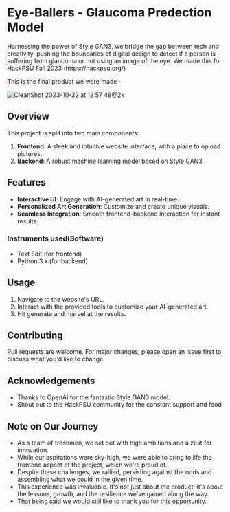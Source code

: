 # Eye-Ballers - Glaucoma Predection Model 

Harnessing the power of Style GAN3, we bridge the gap between tech and creativity, pushing the boundaries of digital design to detect if a person is suffering from glaucoma or not using an image of the eye. We made this for HackPSU Fall 2023 (https://hackpsu.org/)

This is the final product we were made -

![CleanShot 2023-10-22 at 12 57 48@2x](https://github.com/Idhant297/glaucoma-prediction-model--/assets/84667585/88a8b180-62c1-4bcc-a3ad-1161db50420b)


## Overview

This project is split into two main components:
1. **Frontend**: A sleek and intuitive website interface, with a place to upload pictures. 
2. **Backend**: A robust machine learning model based on Style GAN3.

## Features

- **Interactive UI**: Engage with AI-generated art in real-time.
- **Personalized Art Generation**: Customize and create unique visuals.
- **Seamless Integration**: Smooth frontend-backend interaction for instant results.

### Instruments used(Software)

- Text Edit (for frontend)
- Python 3.x (for backend)

## Usage

1. Navigate to the website's URL.
2. Interact with the provided tools to customize your AI-generated art.
3. Hit generate and marvel at the results.

## Contributing

Pull requests are welcome. For major changes, please open an issue first to discuss what you'd like to change.


## Acknowledgements

- Thanks to OpenAI for the fantastic Style GAN3 model.
- Shout out to the HackPSU community for the constant support and food

## Note on Our Journey

- As a team of freshmen, we set out with high ambitions and a zest for innovation.
- While our aspirations were sky-high, we were able to bring to life the frontend aspect of the project, which we're proud of.
- Despite these challenges, we rallied, persisting against the odds and assembling what we could in the given time.
- This experience was invaluable. It's not just about the product; it's about the lessons, growth, and the resilience we've gained along the way.
- That being said we would still like to thank you for this opportunity. 
